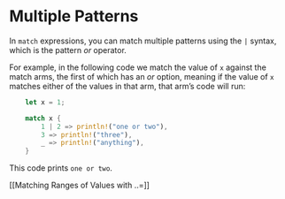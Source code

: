 # Multiple Patterns

In `match` expressions, you can match multiple patterns using the `|` syntax, which is the pattern *or* operator.

For example, in the following code we match the value of `x` against the match arms, the first of which has an *or* option, meaning if the value of `x` matches either of the values in that arm, that arm’s code will run:

```rust
    let x = 1;

    match x {
        1 | 2 => println!("one or two"),
        3 => println!("three"),
        _ => println!("anything"),
    }
```

This code prints `one or two`.



[[Matching Ranges of Values with ..=]]

